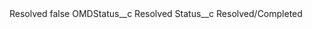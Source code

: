<?xml version="1.0" encoding="UTF-8"?>
<CustomMetadata xmlns="http://soap.sforce.com/2006/04/metadata" xmlns:xsi="http://www.w3.org/2001/XMLSchema-instance" xmlns:xsd="http://www.w3.org/2001/XMLSchema">
    <label>Resolved</label>
    <protected>false</protected>
    <values>
        <field>OMDStatus__c</field>
        <value xsi:type="xsd:string">Resolved</value>
    </values>
    <values>
        <field>Status__c</field>
        <value xsi:type="xsd:string">Resolved/Completed</value>
    </values>
</CustomMetadata>
